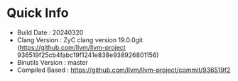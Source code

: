 # Quick Info
* Build Date : 20240320
* Clang Version : ZyC clang version 19.0.0git (https://github.com/llvm/llvm-project 936519f25cb4fabc19f1241e838e938926801156)
* Binutils Version : master
* Compiled Based : https://github.com/llvm/llvm-project/commit/936519f2

